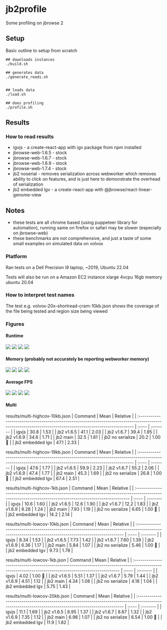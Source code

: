# jb2profile

Some profiling on jbrowse 2

## Setup

Basic outline to setup from scratch

```
## downloads instances
./build.sh

## generates data
./generate_reads.sh


## loads data
./load.sh

## does profiling
./profile.sh

```

## Results

### How to read results

- igvjs - a create-react-app with igv package from npm installed
- jbrowse-web-1.6.5 - stock
- jbrowse-web-1.6.7 - stock
- jbrowse-web-1.6.9 - stock
- jbrowse-web-1.7.4 - stock
- jb2 noserial - removes serialization across webworker which removes ability to click on features, and is just here to demonstrate the overhead of serialization
- jb2 embedded lgv - a create-react-app with @jbrowse/react-linear-genome-view

## Notes

- these tests are all chrome based (using puppeteer library for automation),
  running same on firefox or safari may be slower (especially on jbrowse-web)
- these benchmarks are not comprehensive, and just a taste of some small
  examples on simulated data on volvox

### Platform

Ran tests on a Dell Precision i9 laptop, ~2019, Ubuntu 22.04

Tests will also be run on a Amazon EC2 instance xlarge 4vcpu 16gb memory ubuntu 20.04

### How to interpret test names

The test e.g. volvox-20x-shortread-cram-10kb.json shows the coverage of the file being tested and region size being viewed

### Figures

#### Runtime

![](img/bam_sr.png)
![](img/bam_lr.png)
![](img/cram_sr.png)
![](img/cram_lr.png)

#### Memory (probably not accurately be reporting webworker memory)

![](img/bam_sr_memory.png)
![](img/bam_lr_memory.png)
![](img/cram_sr_memory.png)
![](img/cram_lr_memory.png)

#### Average FPS

![](img/bam_sr_average_fps.png)
![](img/bam_lr_average_fps.png)
![](img/cram_sr_average_fps.png)
![](img/cram_lr_average_fps.png)

#### Multi

results/multi-highcov-10kb.json
| Command | Mean | Relative |
| :--------------------------------------------------------------------------------------------------------------------------------------------------------- | :---- | :------- |
| igvjs | 30.8 | 1.53 |
| jb2 v1.6.5 | 41.1 | 2.03 |
| jb2 v1.6.7 | 39.4 | 1.95 |
| jb2 v1.6.9 | 34.6 | 1.71 |
| jb2 main | 32.5 | 1.61 |
| jb2 no serialize | 20.2 | 1.00 🍏 |
| jb2 embedded lgv | 47.1 | 2.33 |

results/multi-highcov-19kb.json
| Command | Mean | Relative |
| :--------------------------------------------------------------------------------------------------------------------------------------------------------- | :---- | :------- |
| igvjs | 47.6 | 1.77 |
| jb2 v1.6.5 | 59.9 | 2.23 |
| jb2 v1.6.7 | 55.2 | 2.06 |
| jb2 v1.6.9 | 47.4 | 1.77 |
| jb2 main | 45.3 | 1.69 |
| jb2 no serialize | 26.8 | 1.00 🍏 |
| jb2 embedded lgv | 67.4 | 2.51 |

results/multi-highcov-1kb.json
| Command | Mean | Relative |
| :--------------------------------------------------------------------------------------------------------------------------------------------------------- | :---- | :------- |
| igvjs | 10.6 | 1.60 |
| jb2 v1.6.5 | 12.6 | 1.90 |
| jb2 v1.6.7 | 12.2 | 1.83 |
| jb2 v1.6.9 | 8.28 | 1.24 |
| jb2 main | 7.93 | 1.19 |
| jb2 no serialize | 6.65 | 1.00 🍏 |
| jb2 embedded lgv | 14.2 | 2.14 |

results/multi-lowcov-10kb.json
| Command | Mean | Relative |
| :----------------------------------------------------------------------------------------------------------------------------------------------------- | :---- | :------- |
| igvjs | 8.34 | 1.53 |
| jb2 v1.6.5 | 7.73 | 1.42 |
| jb2 v1.6.7 | 7.60 | 1.39 |
| jb2 v1.6.9 | 6.36 | 1.17 |
| jb2 main | 5.84 | 1.07 |
| jb2 no serialize | 5.46 | 1.00 🍏 |
| jb2 embedded lgv | 9.73 | 1.78 |

results/multi-lowcov-1kb.json
| Command | Mean | Relative |
| :----------------------------------------------------------------------------------------------------------------------------------------------------- | :---- | :------- |
| igvjs | 4.02 | 1.00 🍏 |
| jb2 v1.6.5 | 5.51 | 1.37 |
| jb2 v1.6.7 | 5.79 | 1.44 |
| jb2 v1.6.9 | 4.51 | 1.12 |
| jb2 main | 4.34 | 1.08 |
| jb2 no serialize | 4.18 | 1.04 |
| jb2 embedded lgv | 5.75 | 1.43 |

results/multi-lowcov-20kb.json
| Command | Mean | Relative |
| :----------------------------------------------------------------------------------------------------------------------------------------------------- | :---- | :------- |
| igvjs | 11.1 | 1.69 |
| jb2 v1.6.5 | 8.95 | 1.37 |
| jb2 v1.6.7 | 8.67 | 1.32 |
| jb2 v1.6.9 | 7.35 | 1.12 |
| jb2 main | 6.98 | 1.07 |
| jb2 no serialize | 6.54 | 1.00 🍏 |
| jb2 embedded lgv | 11.9 | 1.82 |
